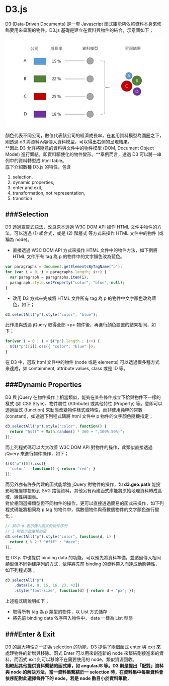 # D3.js

D3 (Data-Driven Documents) 是一套 Javascript 函式庫能夠依照資料本身來修飾要用來呈現的物件。D3.js 基礎是建立在資料與物件的結合，示意圖如下；

![](d3_concept.png)

顏色代表不同公司，數值代表該公司的經濟成長率，在套用資料模型為園圈之下，則透過 d3 將資料內容傳入資料模型，可以得出右側的呈現結果。<br>
**因此 D3 允許將隨意的資料與文件中的物件模型  (DOM, Document Object Model) 進行繫結，即資料驅使化的物件變形。**舉例而言，透過 D3 可以將一串列中的資料轉型成 html table。<br>
底下介紹數種 D3.js 的特性，包含 
1. selection, 
2. dynamic properties, 
3. enter and exit,
4. transformation, not representation,
5. transition

###Selection
---
D3 透過宣告式語法，改良原本透過 W3C DOM API 操作 HTML 文件中物件的方法，可以透過 (1) 組合式，或是 (2) 階層式 等方式來操作 HTML 文件中的物件 (或稱為 node)。

* 直接透過 W3C DOM API 方式來操作 HTML 文件中的物件方法，如下例將 HTML 文件所有 tag 為 p 的物件中的文字顏色改為藍色。

```Javascript
var paragraphs = document.getElementsByTagName("p");
for (var i = 0; i < paragraphs.length; i++) {
  var paragraph = paragraphs.item(i);
  paragraph.style.setProperty("color", "blue", null);
}
```

* 改用 D3 方式來完成將 HTML 文件所有 tag 為 p 的物件中文字顏色改為藍色，如下；

```Javascript
d3.selectAll("p").style("color", "blue");
```

此作法與透過 jQuery 取得全部 &lt;p&gt; 物件後，再進行顏色設置的結果相同，如下；

```Javascript
for(var i = 0 ; i < $("p").length ; i++) { 
  $($("p")[i]).css({ "color": "blue" }); 
}
```

在 D3 中，選取 html 文件中的物件 (node 或是 elements) 可以透過很多種方式來達成，如 containment, attribute values, class 或是 ID 等。

###Dynamic Properties
---
D3 與 jQuery 在物件操作上相當類似，能夠在某些條件成立下給與物件不一樣的樣式 (如 CSS Style)、物件屬性 (Attribute) 或其他特性 (Property) 等。意即可以透過函式 (function) 來動態改變物件樣式或特性，而非使用純粹的常數 (constant)，如透過下列程式碼將 html 文件中 p 物件的文字顏色隨機指定；

```Javascript
d3.selectAll("p").style("color", function() {
  return "hsl(" + Math.random() * 360 + ",100%,50%)";
});
```

而上列程式碼可以大大改善 W3C DOM API 對物件的操作，此類似直接透過 jQuery 來進行物件操作，如下；

```Javascript
$($("p")[0]).css({ 
  'color' : function() { return 'red'; } 
});
```

而另外亦有許多內建的函式能增強 jQuery 對物件的操作，如 **d3.geo.path** 能投影地裡座標投影到 SVG 路徑資料。其他另有內建函式庫能將原始地理資料轉成區域、線性與圖表。<br>
對於相同選擇類型但不同物件的操作，更可以直接透過簡易的函式來操作，如下列程式碼能將相同為 p tag 的物件中，偶數個物件與奇數個物件的文字顏色進行變化；

```Javascript
// 其中 d 表示傳入函式的物件序列
// i 則表示此屬性的值
d3.selectAll("p").style("color", function(d, i) {
  return i % 2 ? "#fff" : "#eee";
});
```

在 D3.js 中也提供 binding data 的功能，可以預先將資料準備，並透過傳入相同類型但不同物建序列的方式，依序將先前 binding 的資料帶入而達成動態特性，如下列程式碼；

```Javascript
d3.selectAll("p")
    .data([4, 8, 15, 16, 23, 42])
    .style("font-size", function(d) { return d + "px"; });
```

上述程式碼說明如下；
* 取得所有 tag 為 p 類型的物件，以 List 方式儲存
* 將先前 binding data 依序帶入物件中， data 一樣為 List 型態

###Enter & Exit
---
D3 的最大特性之一即為 selection 的功能，D3 提供了兩個函式 enter 與 exit 來處理物件的新增與移除。函式 Enter 可以用來創造新的 node 來繫結剛接進來的資料，而函式 exit 則可以移除不在需要使用的 node，類似資源回收。<br>
**相較起其他提供資料繫結的函式庫，如 angularJS 等。D3 則是提出「配對」資料與 node 的解決方法，當一資料集繫結於一 selection 時，在資料集中每筆資料會依序配對此選擇條件下的 node，若是 node 數目小於資料筆數，**












